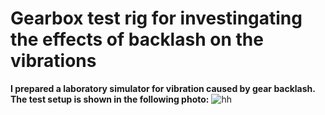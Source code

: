 # Gearbox test rig for investingating the effects of backlash on the vibrations
**I prepared a laboratory simulator for vibration caused by gear backlash.** 
**The test setup is shown in the following photo:**
![hh](https://github.com/hajnayeb/gearbox/assets/74108898/b6a51b93-f4ed-4a5d-a3c6-e873cdf7b205)
